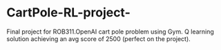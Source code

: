 # CartPole-RL-project-
Final project for ROB311.OpenAI cart pole problem using Gym. Q learning solution achieving an avg score of 2500 (perfect on the project).
